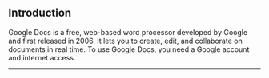## Introduction

Google Docs is a free, web-based word processor developed by Google and first released in 2006. It lets you to create, edit, and collaborate on documents in real time. To use Google Docs, you need a Google account and internet access.

---